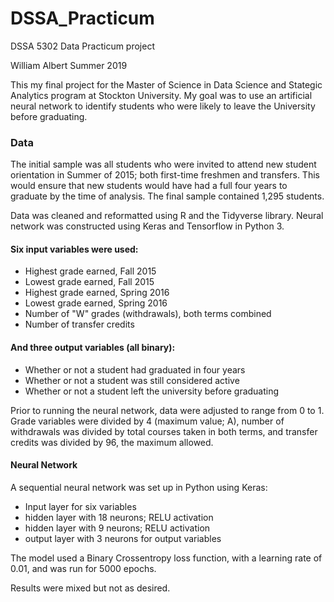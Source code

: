 # DSSA_Practicum
DSSA 5302 Data Practicum project

William Albert
Summer 2019

This my final project for the Master of Science in Data Science and Stategic Analytics program at Stockton University. My goal was to use an artificial neural network to identify students who were likely to leave the University before graduating.

### Data
The initial sample was all students who were invited to attend new student orientation in Summer of 2015; both first-time freshmen and transfers.  This would ensure that new students would have had a full four years to graduate by the time of analysis.  The final sample contained 1,295 students.

Data was cleaned and reformatted using R and the Tidyverse library.  Neural network was constructed using Keras and Tensorflow in Python 3.

#### Six input variables were used:
- Highest grade earned, Fall 2015
- Lowest grade earned, Fall 2015
- Highest grade earned, Spring 2016
- Lowest grade earned, Spring 2016
- Number of "W" grades (withdrawals), both terms combined
- Number of transfer credits

#### And three output variables (all binary):
- Whether or not a student had graduated in four years
- Whether or not a student was still considered active
- Whether or not a student left the university before graduating

Prior to running the neural network, data were adjusted to range from 0 to 1.  Grade variables were divided by 4 (maximum value; A), number of withdrawals was divided by total courses taken in both terms, and transfer credits was divided by 96, the maximum allowed.

#### Neural Network
A sequential neural network was set up in Python using Keras:
- Input layer for six variables
- hidden layer with 18 neurons; RELU activation
- hidden layer with 9 neurons; RELU activation
- output layer with 3 neurons for output variables

The model used a Binary Crossentropy loss function, with a learning rate of 0.01, and was run for 5000 epochs.

Results were mixed but not as desired.
